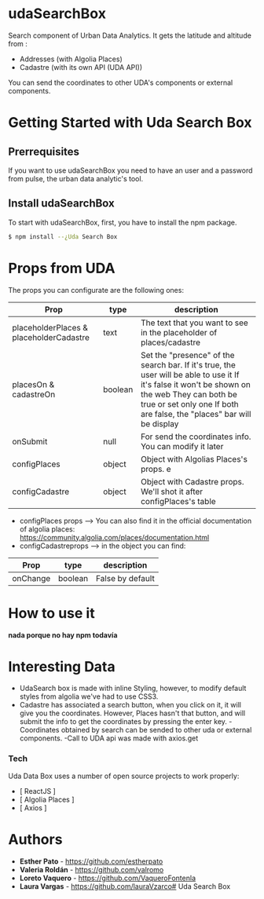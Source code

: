 # udaSearchBox

Search component of Urban Data Analytics. It gets the latitude and altitude from :
- Addresses (with Algolia Places)
- Cadastre (with its own API (UDA API))

You can send the coordinates to other UDA's components or external components.

# Getting Started with Uda Search Box

## Prerrequisites

If you want to use udaSearchBox you need to have an user and a password from pulse, the urban data analytic's tool.

## Install udaSearchBox

To start with udaSearchBox, first, you have to install the npm package.

```sh
$ npm install --¿Uda Search Box
```

# Props from UDA

The props you can configurate are the following ones:

| Prop | type | description |
| ------ | ------ | ------ |
| placeholderPlaces & placeholderCadastre | text | The text that you want to see in the placeholder of places/cadastre |  
| placesOn & cadastreOn| boolean | Set the "presence" of the search bar. If it's true, the user will be able to use it If it's false it won't be shown on the web They can both be true or set only one If both are false, the "places" bar will be display |
| onSubmit | null | For send the coordinates info. You can modify it later|
| configPlaces | object | Object with Algolias Places's props. e  |
| configCadastre | object | Object with Cadastre props. We'll shot it after configPlaces's table |

- configPlaces props --> You can also find it in the official documentation of algolia places: 
https://community.algolia.com/places/documentation.html 
- configCadastreprops --> in the object you can find:

| Prop | type | description |
| ------ | ------ | ------ |
| onChange | boolean | False by default |

# How to use it

**nada porque no hay npm todavía**

# Interesting Data

- UdaSearch box is made with inline Styling, however, to modify default styles from algolia we've had to use CSS3. 
- Cadastre has associated a search button, when you click on it, it will give you the coordinates. However, Places hasn't that button, and will submit the info to get the coordinates by pressing the enter key.
-Coordinates obtained by search can be sended to other uda or external components.
-Call to UDA api was made with axios.get

### Tech

Uda Data Box uses a number of open source projects to work properly:
* [ ReactJS ]
* [ Algolia Places ]
* [ Axios ]

# Authors
- **Esther Pato** - https://github.com/estherpato 
- **Valeria Roldán** - https://github.com/valromo
- **Loreto Vaquero** - https://github.com/VaqueroFontenla
- **Laura Vargas** - https://github.com/lauraVzarco# Uda Search Box